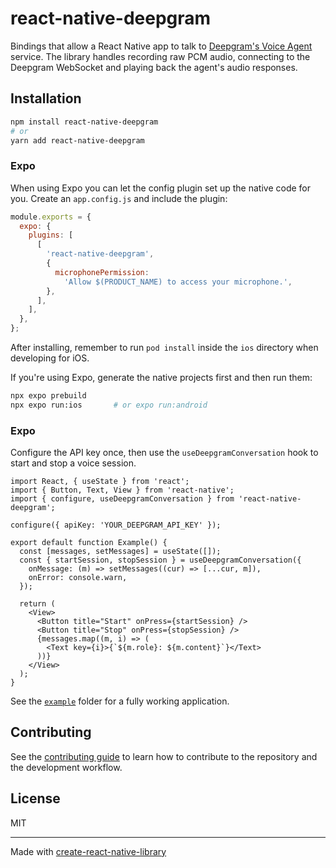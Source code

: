 # react-native-deepgram

Bindings that allow a React Native app to talk to
[Deepgram's Voice Agent](https://developers.deepgram.com)
service. The library handles recording raw PCM audio, connecting to the
Deepgram WebSocket and playing back the agent's audio responses.

## Installation

```sh
npm install react-native-deepgram
# or
yarn add react-native-deepgram
```

### Expo

When using Expo you can let the config plugin set up the native code for you.
Create an `app.config.js` and include the plugin:

```js
module.exports = {
  expo: {
    plugins: [
      [
        'react-native-deepgram',
        {
          microphonePermission:
            'Allow $(PRODUCT_NAME) to access your microphone.',
        },
      ],
    ],
  },
};
```

After installing, remember to run `pod install` inside the `ios` directory when
developing for iOS.

If you're using Expo, generate the native projects first and then run them:

```sh
npx expo prebuild
npx expo run:ios       # or expo run:android
```

### Expo

Configure the API key once, then use the `useDeepgramConversation` hook to start
and stop a voice session.

```tsx
import React, { useState } from 'react';
import { Button, Text, View } from 'react-native';
import { configure, useDeepgramConversation } from 'react-native-deepgram';

configure({ apiKey: 'YOUR_DEEPGRAM_API_KEY' });

export default function Example() {
  const [messages, setMessages] = useState([]);
  const { startSession, stopSession } = useDeepgramConversation({
    onMessage: (m) => setMessages((cur) => [...cur, m]),
    onError: console.warn,
  });

  return (
    <View>
      <Button title="Start" onPress={startSession} />
      <Button title="Stop" onPress={stopSession} />
      {messages.map((m, i) => (
        <Text key={i}>{`${m.role}: ${m.content}`}</Text>
      ))}
    </View>
  );
}
```

See the [`example`](example) folder for a fully working application.

## Contributing

See the [contributing guide](CONTRIBUTING.md) to learn how to contribute to the repository and the development workflow.

## License

MIT

---

Made with [create-react-native-library](https://github.com/callstack/react-native-builder-bob)
